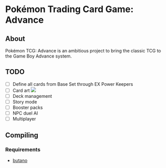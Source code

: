 # Pokémon Trading Card Game: Advance
## About
Pokémon TCG: Advance is an ambitious project to bring the classic TCG to the Game Boy Advance system.

## TODO
- [ ] Define all cards from Base Set through EX Power Keepers
- [ ] Card art ![](https://geps.dev/progress/0)
- [ ] Deck management
- [ ] Story mode
- [ ] Booster packs
- [ ] NPC duel AI
- [ ] Multiplayer

## Compiling
### Requirements
- [butano](https://github.com/GValiente/butano)